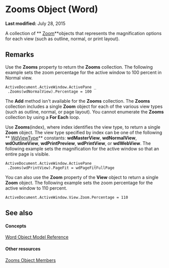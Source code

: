 
# Zooms Object (Word)

 **Last modified:** July 28, 2015

A collection of  ** [Zoom](9a07fe91-fe6c-21f8-7022-1c56676b89ef.md)**objects that represents the magnification options for each view (such as outline, normal, or print layout).

## Remarks

Use the  **Zooms** property to return the **Zooms** collection. The following example sets the zoom percentage for the active window to 100 percent in Normal view.


```
ActiveDocument.ActiveWindow.ActivePane _ 
 .Zooms(wdNormalView).Percentage = 100
```

The  **Add** method isn't available for the **Zooms** collection. The **Zooms** collection includes a single **Zoom** object for each of the various view types (such as outline, normal, or page layout). You cannot enumerate the **Zooms** collection by using a **For Each** loop.

Use  **Zooms**(index), where index identifies the view type, to return a single  **Zoom** object. The view type specified by index can be one of the following ** [WdViewType](ade8beac-7f70-2923-a40f-d2c0f900c585.md)** constants: **wdMasterView**,  **wdNormalView**,  **wdOutlineView**,  **wdPrintPreview**,  **wdPrintView**, or  **wdWebView**. The following example sets the magnification for the active window so that an entire page is visible.




```
ActiveDocument.ActiveWindow.ActivePane _ 
 .Zooms(wdPrintView).PageFit = wdPageFitFullPage
```

You can also use the  **Zoom** property of the **View** object to return a single **Zoom** object. The following example sets the zoom percentage for the active window to 110 percent.




```
ActiveDocument.ActiveWindow.View.Zoom.Percentage = 110
```


## See also


#### Concepts


 [Word Object Model Reference](be452561-b436-bb9b-6f94-3faa9a74a6fd.md)
#### Other resources


 [Zooms Object Members](cba764fc-3420-7dac-a17c-76deaa6e6a9e.md)
